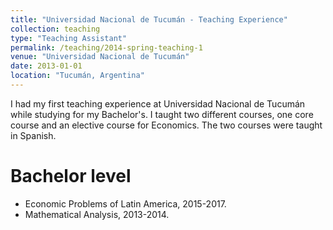 ```yaml
---
title: "Universidad Nacional de Tucumán - Teaching Experience"
collection: teaching
type: "Teaching Assistant"
permalink: /teaching/2014-spring-teaching-1
venue: "Universidad Nacional de Tucumán"
date: 2013-01-01
location: "Tucumán, Argentina"
---
```


I had my first teaching experience at Universidad Nacional de Tucumán while studying for my Bachelor's.
I taught two different courses, one core course and an elective course for Economics. The two courses were taught in Spanish.

Bachelor level
======

* Economic Problems of Latin America, 2015-2017.
* Mathematical Analysis, 2013-2014. 
